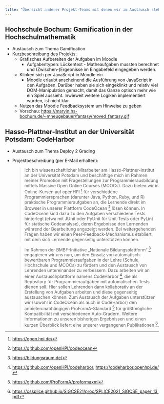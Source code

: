 ```yaml
---
title: "Übersicht anderer Projekt-Teams mit denen wir im Austausch stehen"
---
```


## Hochschule Bochum: Gamification in der Hochschulmathematik

*   Austausch zum Thema Gamification 
*   Kurzbeschreibung des Projekts: 
    *   Grafisches Aufbereiten der Aufgaben im Moodle
        *   Aufgabentypen: Lückentext - Matheaufgaben mussten berechnet und (Zwischen-)Ergebnisse im Eingabefeld eingegeben werden.
    *   Klinken sich per JavaScript in Moodle ein.
        * Moodle erlaubt anscheinend die Ausführung von JavaScript in den Aufgaben. Darüber haben sie sich eingeklinkt und relativ viel DOM-Manipulation gemacht, damit das Ganze optisch mehr wie ein Spiel aussieht. Inwieweit weitere Logiken implementiert wurden, ist nicht klar.
    *   Nutzen das Moodle Feedbacksystem um Hinweise zu geben
    *   Vorschau: https://marvin.hs-bochum.de/~mneugebauer/fantasy/moved_fantasy.gif

 ## Hasso-Plattner-Institut an der Universität Potsdam: CodeHarbor

*   Austausch zum Thema Deploy 2 Grading

*   Projektbeschreibung (per E-Mail erhalten):  

    > Ich bin wissenschaftlicher Mitarbeiter am Hasso-Plattner-Institut an der Universität Potsdam und beschäftige mich im Rahmen meiner Promotion mit Fragestellungen zur Programmierausbildung mittels Massive Open Online Courses (MOOCs). Dazu bieten wir in Online-Kursen auf openHPI [^1] für verschiedene Programmiersprachen (darunter Java, Python, Ruby, und R) praktische Programmieraufgaben an, die Lernende direkt im Browser in unserer Plattform CodeOcean [^2] lösen können. In CodeOcean sind dazu zu den Aufgaben verschiedene Tests hinterlegt (etwa mit JUnit oder PyUnit für Unit-Tests oder PyLint für statische Codeanalyse), deren Ergebnisse den Lernenden während der Bearbeitung angezeigt werden. Bei weitergehenden Fragen haben wir einen Peer-Feedback-Mechanismus etabliert, mit dem sich Lernende gegenseitig unterstützen können.

    > Im Rahmen der BMBF-Initiative „Nationale Bildungsplattform“ [^3] engagieren wir uns nun, um den Einsatz von automatisch-bewertbaren Programmieraufgaben in der Lehre (Schule, Hochschule und MOOCs) zu fördern und den Austausch von Lehrenden untereinander zu verbessern. Dazu arbeiten wir an einer Austauschplattform namens CodeHarbor [^4], die als Repository für Programmieraufgaben mit automatischen Tests dienen soll. Hier sollen Lehrenden dann kollaborativ an der Erstellung von Aufgaben arbeiten und diese gegenseitig austauschen können. Zum Austausch der Aufgaben unterstützen wir (sowohl in CodeOcean als auch in CodeHarbor) den anbieterunabhängigen ProFormA-Standard [^5] für größtmögliche Kompatibilität mit verschiedenen Auto-Gradern. Weitere Informationen zu unseren bisherigen Ergebnissen und einen kurzen Überblick liefert eine unserer vergangenen Publikationen [^6].

[^1]: https://open.hpi.de/
[^2]: https://github.com/openHPI/codeocean
[^3]: https://bildungsraum.de/
[^4]: https://github.com/openHPI/codeharbor, https://codeharbor.openhpi.de/
[^5]: https://github.com/ProFormA/proformaxml
[^6]: https://cssplice.github.io/SIGCSE21/proc/SPLICE2021_SIGCSE_paper_13.pdf
